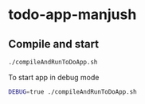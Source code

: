 # todo-app-manjush

## Compile and start

```bash
./compileAndRunToDoApp.sh
```
To start app in debug mode

```bash
DEBUG=true ./compileAndRunToDoApp.sh
```
